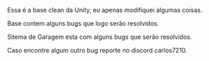 Essa é a base clean da Unity, eu apenas modifiquei algumas coisas.

Base contem alguns bugs que logo serão resolvidos.

Sitema de Garagem esta com alguns bugs que serão resolvidos.

Caso encontre algum outro bug reporte no discord carlos7210.
